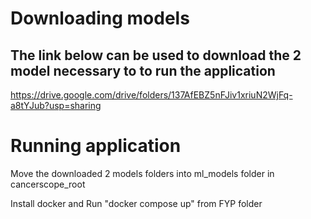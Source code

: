 # Downloading models
## The link below can be used to download the 2 model necessary to to run the application
https://drive.google.com/drive/folders/137AfEBZ5nFJiv1xriuN2WjFq-a8tYJub?usp=sharing

# Running application
<p>Move the downloaded 2 models folders into ml_models folder in cancerscope_root</p>
<p>Install docker and Run "docker compose up" from FYP folder</p>
